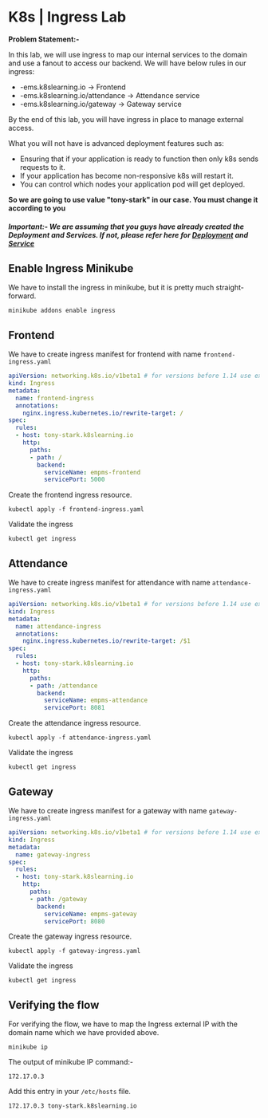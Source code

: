 # K8s | Ingress Lab

**Problem Statement:-**

In this lab, we will use ingress to map our internal services to the domain and use a fanout to access our backend. We will have below rules in our ingress:
- <name>-ems.k8slearning.io -> Frontend
- <name>-ems.k8slearning.io/attendance -> Attendance service
- <name>-ems.k8slearning.io/gateway -> Gateway service

By the end of this lab, you will have ingress in place to manage external access.

What you will not have is advanced deployment features such as:
- Ensuring that if your application is ready to function then only k8s sends requests to it.
- If your application has become non-responsive k8s will restart it.
- You can control which nodes your application pod will get deployed. 

**So we are going to use <name> value "tony-stark" in our case. You must change it according to you**

##### Important:- We are assuming that you guys have already created the Deployment and Services. If not, please refer here for [Deployment](https://github.com/opstree/OT-Microservices-Training/wiki/09_Deployment_Lab) and [Service](https://github.com/opstree/OT-Microservices-Training/wiki/08_Service_Lab)

## Enable Ingress Minikube

We have to install the ingress in minikube, but it is pretty much straight-forward.

```shell
minikube addons enable ingress
```

## Frontend

We have to create ingress manifest for frontend with name `frontend-ingress.yaml`

```yaml
apiVersion: networking.k8s.io/v1beta1 # for versions before 1.14 use extensions/v1beta1
kind: Ingress
metadata:
  name: frontend-ingress
  annotations:
    nginx.ingress.kubernetes.io/rewrite-target: /
spec:
  rules:
  - host: tony-stark.k8slearning.io
    http:
      paths:
      - path: /
        backend:
          serviceName: empms-frontend
          servicePort: 5000
```

Create the frontend ingress resource.

```shell
kubectl apply -f frontend-ingress.yaml
```

Validate the ingress

```shell
kubectl get ingress
```

## Attendance

We have to create ingress manifest for attendance with name `attendance-ingress.yaml`

```yaml
apiVersion: networking.k8s.io/v1beta1 # for versions before 1.14 use extensions/v1beta1
kind: Ingress
metadata:
  name: attendance-ingress
  annotations:
    nginx.ingress.kubernetes.io/rewrite-target: /$1
spec:
  rules:
  - host: tony-stark.k8slearning.io
    http:
      paths:
      - path: /attendance
        backend:
          serviceName: empms-attendance
          servicePort: 8081
```

Create the attendance ingress resource.

```shell
kubectl apply -f attendance-ingress.yaml
```

Validate the ingress

```shell
kubectl get ingress
```

## Gateway

We have to create ingress manifest for a gateway with name `gateway-ingress.yaml`

```yaml
apiVersion: networking.k8s.io/v1beta1 # for versions before 1.14 use extensions/v1beta1
kind: Ingress
metadata:
  name: gateway-ingress
spec:
  rules:
  - host: tony-stark.k8slearning.io
    http:
      paths:
      - path: /gateway
        backend:
          serviceName: empms-gateway
          servicePort: 8080
```

Create the gateway ingress resource.

```shell
kubectl apply -f gateway-ingress.yaml
```

Validate the ingress

```shell
kubectl get ingress
```

## Verifying the flow

For verifying the flow, we have to map the Ingress external IP with the domain name which we have provided above.

```shell
minikube ip
```

The output of minikube IP command:-

```shell
172.17.0.3
```

Add this entry in your `/etc/hosts` file.

```
172.17.0.3 tony-stark.k8slearning.io
```
